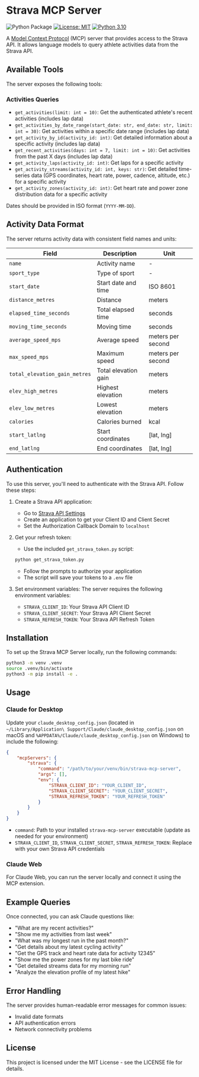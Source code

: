 # Strava MCP Server

![Python Package](https://github.com/tomekkorbak/strava-mcp-server/workflows/Python%20Package/badge.svg)
[![License: MIT](https://img.shields.io/badge/License-MIT-yellow.svg)](https://opensource.org/licenses/MIT)
[![Python 3.10](https://img.shields.io/badge/python-3.10-blue.svg)](https://www.python.org/downloads/release/python-3100/)

A [Model Context Protocol](https://modelcontextprotocol.io/introduction) (MCP) server that provides access to the Strava API. It allows language models to query athlete activities data from the Strava API.

## Available Tools

The server exposes the following tools:

### Activities Queries

- `get_activities(limit: int = 10)`: Get the authenticated athlete's recent activities (includes lap data)
- `get_activities_by_date_range(start_date: str, end_date: str, limit: int = 30)`: Get activities within a specific date range (includes lap data)
- `get_activity_by_id(activity_id: int)`: Get detailed information about a specific activity (includes lap data)
- `get_recent_activities(days: int = 7, limit: int = 10)`: Get activities from the past X days (includes lap data)
- `get_activity_laps(activity_id: int)`: Get laps for a specific activity
- `get_activity_streams(activity_id: int, keys: str)`: Get detailed time-series data (GPS coordinates, heart rate, power, cadence, altitude, etc.) for a specific activity
- `get_activity_zones(activity_id: int)`: Get heart rate and power zone distribution data for a specific activity

Dates should be provided in ISO format (`YYYY-MM-DD`).

## Activity Data Format

The server returns activity data with consistent field names and units:

| Field | Description | Unit |
|-------|-------------|------|
| `name` | Activity name | - |
| `sport_type` | Type of sport | - |
| `start_date` | Start date and time | ISO 8601 |
| `distance_metres` | Distance | meters |
| `elapsed_time_seconds` | Total elapsed time | seconds |
| `moving_time_seconds` | Moving time | seconds |
| `average_speed_mps` | Average speed | meters per second |
| `max_speed_mps` | Maximum speed | meters per second |
| `total_elevation_gain_metres` | Total elevation gain | meters |
| `elev_high_metres` | Highest elevation | meters |
| `elev_low_metres` | Lowest elevation | meters |
| `calories` | Calories burned | kcal |
| `start_latlng` | Start coordinates | [lat, lng] |
| `end_latlng` | End coordinates | [lat, lng] |

## Authentication

To use this server, you'll need to authenticate with the Strava API. Follow these steps:

1. Create a Strava API application:
   - Go to [Strava API Settings](https://www.strava.com/settings/api)
   - Create an application to get your Client ID and Client Secret
   - Set the Authorization Callback Domain to `localhost`

2. Get your refresh token:
   - Use the included `get_strava_token.py` script:
   ```bash
   python get_strava_token.py
   ```
   - Follow the prompts to authorize your application
   - The script will save your tokens to a `.env` file

3. Set environment variables:
   The server requires the following environment variables:
   - `STRAVA_CLIENT_ID`: Your Strava API Client ID
   - `STRAVA_CLIENT_SECRET`: Your Strava API Client Secret
   - `STRAVA_REFRESH_TOKEN`: Your Strava API Refresh Token

## Installation

To set up the Strava MCP Server locally, run the following commands:

```bash
python3 -m venv .venv
source .venv/bin/activate
python3 -m pip install -e .
```

## Usage

### Claude for Desktop

Update your `claude_desktop_config.json` (located in `~/Library/Application\ Support/Claude/claude_desktop_config.json` on macOS and `%APPDATA%/Claude/claude_desktop_config.json` on Windows) to include the following:

```json
{
    "mcpServers": {
        "strava": {
            "command": "/path/to/your/venv/bin/strava-mcp-server",
            "args": [],
            "env": {
                "STRAVA_CLIENT_ID": "YOUR_CLIENT_ID",
                "STRAVA_CLIENT_SECRET": "YOUR_CLIENT_SECRET",
                "STRAVA_REFRESH_TOKEN": "YOUR_REFRESH_TOKEN"
            }
        }
    }
}
```

- `command`: Path to your installed `strava-mcp-server` executable (update as needed for your environment)
- `STRAVA_CLIENT_ID`, `STRAVA_CLIENT_SECRET`, `STRAVA_REFRESH_TOKEN`: Replace with your own Strava API credentials

### Claude Web

For Claude Web, you can run the server locally and connect it using the MCP extension.

## Example Queries

Once connected, you can ask Claude questions like:

- "What are my recent activities?"
- "Show me my activities from last week"
- "What was my longest run in the past month?"
- "Get details about my latest cycling activity"
- "Get the GPS track and heart rate data for activity 12345"
- "Show me the power zones for my last bike ride"
- "Get detailed streams data for my morning run"
- "Analyze the elevation profile of my latest hike"

## Error Handling

The server provides human-readable error messages for common issues:

- Invalid date formats
- API authentication errors
- Network connectivity problems

## License

This project is licensed under the MIT License - see the LICENSE file for details.